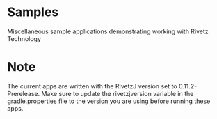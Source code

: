 # Samples
Miscellaneous sample applications demonstrating working with Rivetz Technology 
# Note 
The current apps are written with the RivetzJ version set to 0.11.2-Prerelease. Make sure to update the rivetzjversion variable in the gradle.properties file to the version you are using before running these apps.
